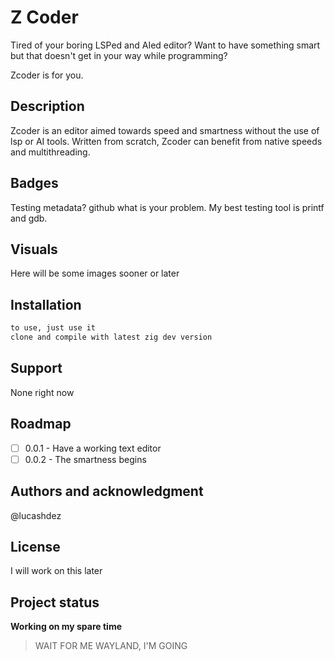 # Z Coder
Tired of your boring LSPed and AIed editor? Want to have something smart but that doesn't get in your way while programming?

Zcoder is for you.

## Description
Zcoder is an editor aimed towards speed and smartness without the use of lsp or AI tools. Written from scratch, Zcoder can benefit from native speeds and multithreading.

## Badges
Testing metadata? github what is your problem. My best testing tool is printf and gdb.

## Visuals
Here will be some images sooner or later

## Installation
```bash
to use, just use it
clone and compile with latest zig dev version
```

## Support
None right now

## Roadmap
- [ ] 0.0.1 - Have a working text editor 
- [ ] 0.0.2 - The smartness begins

## Authors and acknowledgment
@lucashdez

## License
I will work on this later

## Project status
**Working on my spare time**

> WAIT FOR ME WAYLAND, I'M GOING

